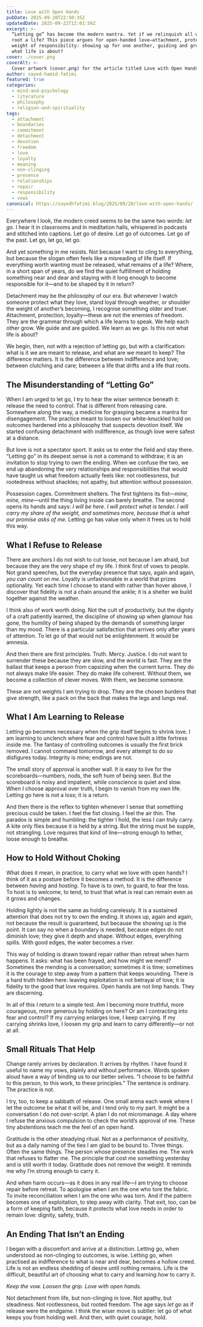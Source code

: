 ```yaml
---
title: Love with Open Hands
pubDate: 2025-09-20T22:50:35Z
updatedDate: 2025-09-22T12:01:56Z
excerpt: >-
  “Letting go” has become the modern mantra. Yet if we relinquish all we desire, what remains to
  root a life? This piece argues for open-handed love—attachment, protection, loyalty—and the chosen
  weight of responsibility: showing up for one another, guiding and growing together. Is this not
  what life is about?
cover: ./cover.png
coverAlt: >-
  Cover artwork (cover.png) for the article titled Love with Open Hands.
author: sayed-hamid-fatimi
featured: true
categories:
  - mind-and-psychology
  - literature
  - philosophy
  - religion-and-spirituality
tags:
  - attachment
  - boundaries
  - commitment
  - detachment
  - devotion
  - freedom
  - love
  - loyalty
  - meaning
  - non-clinging
  - presence
  - relationships
  - repair
  - responsibility
  - vows
canonical: https://sayedhfatimi.blog/2025/09/20/love-with-open-hands/
---
```


Everywhere I look, the modern creed seems to be the same two words: *let go*. I hear it in classrooms and in meditation halls, whispered in podcasts and stitched into captions. Let go of desire. Let go of outcomes. Let go of the past. Let go, let go, let go.

And yet something in me resists. Not because I want to cling to everything, but because the slogan often feels like a misreading of life itself. If everything worth wanting must be released, what remains of a life? Where, in a short span of years, do we find the quiet fulfillment of holding something near and dear and staying with it long enough to become responsible for it—and to be shaped by it in return?

Detachment may be the philosophy of our era. But whenever I watch someone protect what they love, stand loyal through weather, or shoulder the weight of another’s becoming, I recognise something older and truer. Attachment, protection, loyalty—these are not the enemies of freedom. They are the grammar through which a life learns to speak. We help each other grow. We guide and are guided. We learn as we go. Is this not what life is about?

We begin, then, not with a rejection of letting go, but with a clarification: what is it we are meant to release, and what are we meant to keep? The difference matters. It is the difference between indifference and love; between clutching and care; between a life that drifts and a life that roots.

## The Misunderstanding of “Letting Go”

When I am urged to let go, I try to hear the wiser sentence beneath it: release the need to control. That is different from releasing care. Somewhere along the way, a medicine for grasping became a mantra for disengagement. The practice meant to loosen our white-knuckled hold on outcomes hardened into a philosophy that suspects devotion itself. We started confusing detachment with indifference, as though love were safest at a distance.

But love is not a spectator sport. It asks us to enter the field and stay there. “Letting go” in its deepest sense is not a command to withdraw; it is an invitation to stop trying to own the ending. When we confuse the two, we end up abandoning the very relationships and responsibilities that would have taught us what freedom actually feels like: not rootlessness, but rootedness without shackles; not apathy, but attention without possession.

Possession cages. Commitment shelters. The first tightens its fist—*mine, mine, mine*—until the thing living inside can barely breathe. The second opens its hands and says: *I will be here. I will protect what is tender. I will carry my share of the weight, and sometimes more, because that is what our promise asks of me.* Letting go has value only when it frees us to hold this way.

## What I Refuse to Release

There are anchors I do not wish to cut loose, not because I am afraid, but because they are the very shape of my life. I think first of vows to people. Not grand speeches, but the everyday presence that says, again and again, *you can count on me*. Loyalty is unfashionable in a world that prizes optionality. Yet each time I choose to stand with rather than hover above, I discover that fidelity is not a chain around the ankle; it is a shelter we build together against the weather.

I think also of work worth doing. Not the cult of productivity, but the dignity of a craft patiently learned, the discipline of showing up when glamour has gone, the humility of being shaped by the demands of something larger than my mood. There is a particular satisfaction that arrives only after years of attention. To let go of that would not be enlightenment. It would be amnesia.

And then there are first principles. Truth. Mercy. Justice. I do not want to surrender these because they are slow, and the world is fast. They are the ballast that keeps a person from capsizing when the current turns. They do not always make life easier. They do make life coherent. Without them, we become a collection of clever moves. With them, we become someone.

These are not weights I am trying to drop. They are the chosen burdens that give strength, like a pack on the back that makes the legs and lungs real.

## What I Am Learning to Release

Letting go becomes necessary when the grip itself begins to shrink love. I am learning to unclench where fear and control have built a little fortress inside me. The fantasy of controlling outcomes is usually the first brick removed. I cannot command tomorrow, and every attempt to do so disfigures today. Integrity is mine; endings are not.

The small story of approval is another wall. It is easy to live for the scoreboards—numbers, nods, the soft hum of being seen. But the scoreboard is noisy and impatient, while conscience is quiet and slow. When I choose approval over truth, I begin to vanish from my own life. Letting go here is not a loss; it is a return.

And then there is the reflex to tighten whenever I sense that something precious could be taken. I feel the fist closing. I feel the air thin. The paradox is simple and humbling: the tighter I hold, the less I can truly carry. A kite only flies because it is held by a string. But the string must be supple, not strangling. Love requires that kind of line—strong enough to tether, loose enough to breathe.

## How to Hold Without Choking

What does it mean, in practice, to carry what we love with open hands? I think of it as a posture before it becomes a method. It is the difference between *having* and *hosting*. To have is to own, to guard, to fear the loss. To host is to welcome, to tend, to trust that what is real can remain even as it grows and changes.

Holding lightly is not the same as holding carelessly. It is a sustained attention that does not try to own the ending. It shows up, again and again, not because the result is guaranteed, but because the showing up is the point. It can say no when a boundary is needed, because edges do not diminish love; they give it depth and shape. Without edges, everything spills. With good edges, the water becomes a river.

This way of holding is drawn toward repair rather than retreat when harm happens. It asks: what has been frayed, and how might we mend? Sometimes the mending is a conversation; sometimes it is time; sometimes it is the courage to step away from a pattern that keeps wounding. There is a hard truth hidden here: leaving exploitation is not betrayal of love; it is fidelity to the good that love requires. Open hands are not limp hands. They are discerning.

In all of this I return to a simple test. Am I becoming more truthful, more courageous, more generous by holding on here? Or am I contracting into fear and control? If my carrying enlarges love, I keep carrying. If my carrying shrinks love, I loosen my grip and learn to carry differently—or not at all.

## Small Rituals That Help

Change rarely arrives by declaration. It arrives by rhythm. I have found it useful to name my vows, plainly and without performance. Words spoken aloud have a way of binding us to our better selves. “I choose to be faithful to this person, to this work, to these principles.” The sentence is ordinary. The practice is not.

I try, too, to keep a sabbath of release. One small arena each week where I let the outcome be what it will be, and I tend only to my part. It might be a conversation I do not over-script. A plan I do not micromanage. A day where I refuse the anxious compulsion to check the world’s approval of me. These tiny abstentions teach me the feel of an open hand.

Gratitude is the other steadying ritual. Not as a performance of positivity, but as a daily naming of the ties I am glad to be bound to. Three things. Often the same things. The person whose presence steadies me. The work that refuses to flatter me. The principle that cost me something yesterday and is still worth it today. Gratitude does not remove the weight. It reminds me why I’m strong enough to carry it.

And when harm occurs—as it does in any real life—I am trying to choose repair before retreat. To apologise when I am the one who tore the fabric. To invite reconciliation when I am the one who was torn. And if the pattern becomes one of exploitation, to step away with clarity. That exit, too, can be a form of keeping faith, because it protects what love needs in order to remain love: dignity, safety, truth.

## An Ending That Isn’t an Ending

I began with a discomfort and arrive at a distinction. Letting go, when understood as non-clinging to outcomes, is wise. Letting go, when practised as indifference to what is near and dear, becomes a hollow creed. Life is not an endless shedding of desire until nothing remains. Life is the difficult, beautiful art of choosing what to carry and learning *how* to carry it.

*Keep the vow. Loosen the grip. Love with open hands.*

Not detachment from life, but non-clinging in love. Not apathy, but steadiness. Not rootlessness, but rooted freedom. The age says *let go* as if release were the endgame. I think the wiser move is subtler: let go of what keeps you from holding well. And then, with quiet courage, hold.
